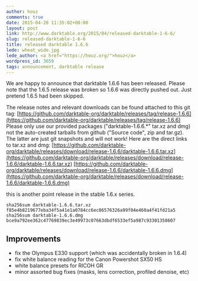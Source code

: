 ```yaml
---
author: houz
comments: true
date: 2015-04-28 11:35:02+00:00
layout: post
link: http://www.darktable.org/2015/04/released-darktable-1-6-6/
slug: released-darktable-1-6-6
title: released darktable 1.6.6
lede: wheat_wide.jpg
lede_author: <a href="https://houz.org/">houz</a>
wordpress_id: 3659
tags: announcement, darktable release
---
```


We are happy to announce that darktable 1.6.6 has been released. Please note that the 1.6.5 release was broken so 1.6.6 was directly pushed out. Just pretend 1.6.5 had been skipped.

The release notes and relevant downloads can be found attached to this git tag:
[https://github.com/darktable-org/darktable/releases/tag/release-1.6.6](https://github.com/darktable-org/darktable/releases/tag/release-1.6.6)
Please only use our provided packages ("darktable-1.6.6.*" tar.xz and dmg) not the auto-created tarballs from github ("Source code", zip and tar.gz). The latter are just git snapshots and will not work! Here are the direct links to tar.xz and dmg:
[https://github.com/darktable-org/darktable/releases/download/release-1.6.6/darktable-1.6.6.tar.xz](https://github.com/darktable-org/darktable/releases/download/release-1.6.6/darktable-1.6.6.tar.xz)
[https://github.com/darktable-org/darktable/releases/download/release-1.6.6/darktable-1.6.6.dmg](https://github.com/darktable-org/darktable/releases/download/release-1.6.6/darktable-1.6.6.dmg)

this is another point release in the stable 1.6.x series.

    sha256sum darktable-1.6.6.tar.xz
    f85e4b8219677eba34f5a41e1a0784cc6ec06576326a99f04e460a4f41fd21a5
    sha256sum darktable-1.6.6.dmg
    bce9a792ee362c47769839ec3e49973c07663dbdf6533ef5a987c93301358607

## Improvements

* fix the Olympus E330 support (which was accidentally broken in 1.6.4)
* fix white balance reading for the Canon Powershot SX50 HS
* white balance presets for RICOH GR
* minor assorted bug fixes (masks, lens correction, profiled denoise, etc)

